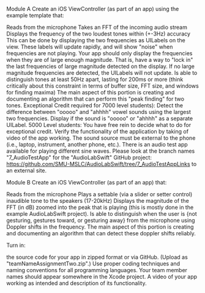 Module A
Create an iOS ViewController (as part of an app) using the example template that:

Reads from the microphone
Takes an FFT of the incoming audio stream
Displays the frequency of the two loudest tones within (+-3Hz) accuracy 
This can be done by displaying the two frequencies as UILabels on the view. These labels will update rapidly, and will show "noise" when frequencies are not playing. Your app should only display the frequencies when they are of large enough magnitude. That is, have a way to "lock in" the last frequencies of large magnitude detected on the display. If no large magnitude frequencies are detected, the UILabels will not update. 
Is able to distinguish tones at least 50Hz apart, lasting for 200ms or more (think critically about this constraint in terms of buffer size, FFT size, and windows for finding maxima)
The main aspect of this portion is creating and documenting an algorithm that can perform this "peak finding" for two tones. 
Exceptional Credit required for 7000 level students): Detect the difference between "ooooo" and "ahhhh" vowel sounds using the largest two frequencies. Display if the sound is "ooooo" or "ahhhh"  as a separate UILabel.
5000 Level students: You have free rein to decide what to do for exceptional credit. 
Verify the functionality of the application by taking of video of the app working. The sound source must be external to the phone (i.e., laptop, instrument, another phone, etc.). There is an audio test app available for playing different sine waves. Please look at the branch names "7_AudioTestApp" for the "AudioLabSwift" GitHub project: https://github.com/SMU-MSLC/AudioLabSwift/tree/7_AudioTestAppLinks to an external site.

Module B
Create an iOS ViewController (as part of an app) that:

Reads from the microphone
Plays a settable (via a slider or setter control) inaudible tone to the speakers (17-20kHz)
Displays the magnitude of the FFT (in dB) zoomed into the peak that is playing (this is mostly done in the example AudioLabSwift project). 
Is able to distinguish when the user is {not gesturing, gestures toward, or gesturing away} from the microphone using Doppler shifts in the frequency. 
The main aspect of this portion is creating and documenting an algorithm that can detect these doppler shifts reliably. 

Turn in:

the source code for your app in zipped format or via GitHub. (Upload as "teamNameAssignmentTwo.zip".) Use proper coding techniques and naming conventions for all programming languages.
Your team member names should appear somewhere in the Xcode project. 
A video of your app working as intended and description of its functionality.
